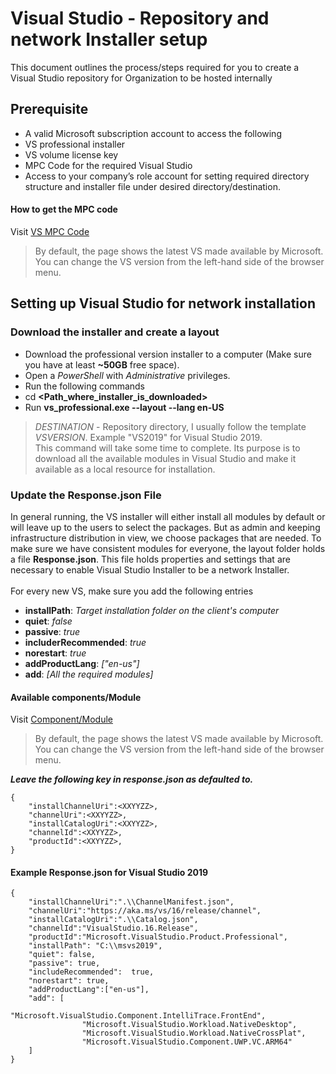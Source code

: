 # Visual Studio - Repository and network Installer setup
This document outlines the process/steps required for you to create a Visual Studio repository for Organization to be hosted internally
## Prerequisite
* A valid Microsoft subscription account to access the following 
* VS professional installer
* VS volume license key
* MPC Code for the required Visual Studio
* Access to your company’s role account for setting required directory structure and installer file under desired directory/destination.

#### How to get the MPC code<br/>
Visit [VS MPC Code](https://docs.microsoft.com/en-us/visualstudio/install/automatically-apply-product-keys-when-deploying-visual-studio)
> By default, the page shows the latest VS made available by Microsoft. You can change the VS version from the left-hand side of the browser menu.

## Setting up Visual Studio for network installation
### Download the installer and create a layout
* Download the professional version installer to a computer (Make sure you have at least __~50GB__ free space).
* Open a _PowerShell_ with _Administrative_ privileges.
* Run the following commands 
* cd __<Path_where_installer_is_downloaded>__
* Run __vs_professional.exe --layout <Destination> --lang en-US__
> _DESTINATION_ - Repository directory, I usually follow the template _VSVERSION_. Example "VS2019" for Visual Studio 2019.<br/>
> This command will take some time to complete. Its purpose is to download all the available modules in Visual Studio and make it available as a local resource for installation.

### Update the Response.json File
In general running, the VS installer will either install all modules by default or will leave up to the users to select the packages. But as admin and keeping infrastructure distribution in view, we choose packages that are needed. To make sure we have consistent modules for everyone, the layout folder holds a file __Response.json__. This file holds properties and settings that are necessary to enable Visual Studio Installer to be a network Installer.<br/><br/>
For every new VS, make sure you add the following entries
* __installPath__: _Target installation folder on the client's computer_
* __quiet__: _false_
* __passive__: _true_
* __includerRecommended__: _true_
* __norestart__: _true_
* __addProductLang__: _["en-us"]_
* __add__: _[All the required modules]_

#### Available components/Module
Visit [Component/Module](https://docs.microsoft.com/en-us/visualstudio/install/workload-and-component-ids)
> By default, the page shows the latest VS made available by Microsoft. You can change the VS version from the left-hand side of the browser menu.

***Leave the following key in response.json as defaulted to.***
```
{
    "installChannelUri":<XXYYZZ>,
    "channelUri":<XXYYZZ>,
    "installCatalogUri":<XXYYZZ>,
    "channelId":<XXYYZZ>,
    "productId":<XXYYZZ>,
}
```
#### Example Response.json for Visual Studio 2019 
```
{
    "installChannelUri":".\\ChannelManifest.json",
    "channelUri":"https://aka.ms/vs/16/release/channel",
    "installCatalogUri":".\\Catalog.json",
    "channelId":"VisualStudio.16.Release",
    "productId":"Microsoft.VisualStudio.Product.Professional",
    "installPath": "C:\\msvs2019",
    "quiet": false,
    "passive": true,
    "includeRecommended":  true,
    "norestart": true,
    "addProductLang":["en-us"],
    "add": [
                "Microsoft.VisualStudio.Component.IntelliTrace.FrontEnd",
                "Microsoft.VisualStudio.Workload.NativeDesktop",
                "Microsoft.VisualStudio.Workload.NativeCrossPlat",
                "Microsoft.VisualStudio.Component.UWP.VC.ARM64"
    ]
}
```

